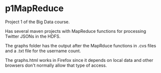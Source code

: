 # p1MapReduce
Project 1 of the Big Data course.

Has several maven projects with MapReduce functions for processing Twitter JSONs in the HDFS.

The graphs folder has the output after the MapRduce functions in .cvs files and a .txt file for the username count.

The graphs.html works in Firefox since it depends on local data and other browsers don't normally allow that type of access.
